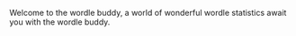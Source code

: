 Welcome to the wordle buddy, a world of wonderful wordle statistics await you with the wordle buddy.